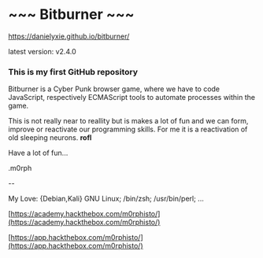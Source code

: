 
# ~~~ Bitburner ~~~ 


https://danielyxie.github.io/bitburner/

latest version: v2.4.0


### This is my first GitHub repository

Bitburner is a Cyber Punk browser game, where we have to code
JavaScript, respectively ECMAScript tools to automate processes
within the game.

This is not really near to reallity but is makes a lot of fun and we can
form, improve or reactivate our programming skills. For me it is a
reactivation of old sleeping neurons. **rofl**


Have a lot of fun...

.m0rph


-- 

My Love: {Debian,Kali} GNU Linux; /bin/zsh; /usr/bin/perl; ...</small>

[https://academy.hackthebox.com/m0rphisto/](https://academy.hackthebox.com/m0rphisto/)</small>

[https://app.hackthebox.com/m0rphisto/](https://app.hackthebox.com/m0rphisto/)</small>

